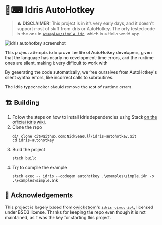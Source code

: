 # 🐉⌨ Idris AutoHotkey

> ⚠ **DISCLAIMER:** This project is in it's very early days, and it doesn't support most of stuff from Idris or AutoHotkey. The only tested code is the one in [`examples/simple.idr`](examples/simple.idr), which is a Hello world app.

![idris autohotkey screenshot](https://pbs.twimg.com/media/ESnLF6SWsAIhzRF?format=png&name=small)

This project attempts to improve the life of AutoHotkey developers, given that the language has nearly no
development-time errors, and the runtime ones are silent, making it very difficult to work with.

By generating the code automatically, we free ourselves from AutoHotkey's silent syntax errors, like incorrect calls to subroutines.

The Idris typechecker should remove the rest of runtime errors.

## 🏗 Building

1. Follow the steps on how to install Idris dependencies using Stack [on the official Idris wiki](https://github.com/idris-lang/Idris-dev/wiki/Idris-on-Windows#stack-haskell-platform-tool-installation).
2. Clone the repo
   ```text
   git clone git@github.com:NickSeagull/idris-autohotkey.git
   cd idris-autohotkey
   ```
3. Build the project
   ```text
   stack build
   ```
4. Try to compile the example
   ```text
   stack exec -- idris --codegen autohotkey .\examples\simple.idr -o .\examples\simple.ahk
   ```

## 🙏 Acknowledgements

This project is largely based from [owickstrom](https://github.com/owickstrom)'s [`idris-vimscript`](https://github.com/owickstrom/idris-vimscript), licensed under BSD3 license. Thanks for keeping the repo even though it is not maintained, as it was the key for starting this project.
